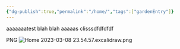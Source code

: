 ```yaml
---
{"dg-publish":true,"permalink":"/home/","tags":["gardenEntry"]}
---
```



aaaaaaatest
blah blah
aaaaas
clisssdfdfdfdf

PNG
![Home 2023-03-08 23.54.57.excalidraw.png](/img/user/Excalidraw/Home%202023-03-08%2023.54.57.excalidraw.png)